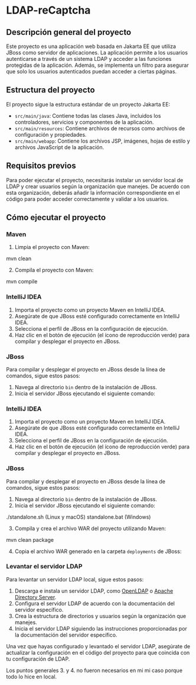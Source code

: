 # LDAP-reCaptcha

## Descripción general del proyecto

Este proyecto es una aplicación web basada en Jakarta EE que utiliza JBoss como servidor de aplicaciones. La aplicación permite a los usuarios autenticarse a través de un sistema LDAP y acceder a las funciones protegidas de la aplicación. Además, se implementa un filtro para asegurar que solo los usuarios autenticados puedan acceder a ciertas páginas.

## Estructura del proyecto

El proyecto sigue la estructura estándar de un proyecto Jakarta EE:

- `src/main/java`: Contiene todas las clases Java, incluidos los controladores, servicios y componentes de la aplicación.
- `src/main/resources`: Contiene archivos de recursos como archivos de configuración y propiedades.
- `src/main/webapp`: Contiene los archivos JSP, imágenes, hojas de estilo y archivos JavaScript de la aplicación.

## Requisitos previos

Para poder ejecutar el proyecto, necesitarás instalar un servidor local de LDAP y crear usuarios según la organización que manejes. De acuerdo con esta organización, deberás añadir la información correspondiente en el código para poder acceder correctamente y validar a los usuarios.

## Cómo ejecutar el proyecto

### Maven

1. Limpia el proyecto con Maven:

mvn clean


2. Compila el proyecto con Maven:

mvn compile


### IntelliJ IDEA

1. Importa el proyecto como un proyecto Maven en IntelliJ IDEA.
2. Asegúrate de que JBoss esté configurado correctamente en IntelliJ IDEA.
3. Selecciona el perfil de JBoss en la configuración de ejecución.
4. Haz clic en el botón de ejecución (el ícono de reproducción verde) para compilar y desplegar el proyecto en JBoss.

### JBoss

Para compilar y desplegar el proyecto en JBoss desde la línea de comandos, sigue estos pasos:

1. Navega al directorio `bin` dentro de la instalación de JBoss.
2. Inicia el servidor JBoss ejecutando el siguiente comando:


### IntelliJ IDEA

1. Importa el proyecto como un proyecto Maven en IntelliJ IDEA.
2. Asegúrate de que JBoss esté configurado correctamente en IntelliJ IDEA.
3. Selecciona el perfil de JBoss en la configuración de ejecución.
4. Haz clic en el botón de ejecución (el ícono de reproducción verde) para compilar y desplegar el proyecto en JBoss.

### JBoss

Para compilar y desplegar el proyecto en JBoss desde la línea de comandos, sigue estos pasos:

1. Navega al directorio `bin` dentro de la instalación de JBoss.
2. Inicia el servidor JBoss ejecutando el siguiente comando:

./standalone.sh (Linux y macOS)
standalone.bat (Windows)


3. Compila y crea el archivo WAR del proyecto utilizando Maven:

mvn clean package


4. Copia el archivo WAR generado en la carpeta `deployments` de JBoss:


### Levantar el servidor LDAP

Para levantar un servidor LDAP local, sigue estos pasos:

1. Descarga e instala un servidor LDAP, como [OpenLDAP](http://www.openldap.org/) o [Apache Directory Server](https://directory.apache.org/apacheds/).
2. Configura el servidor LDAP de acuerdo con la documentación del servidor específico.
3. Crea la estructura de directorios y usuarios según la organización que manejes.
4. Inicia el servidor LDAP siguiendo las instrucciones proporcionadas por la documentación del servidor específico.

Una vez que hayas configurado y levantado el servidor LDAP, asegúrate de actualizar la configuración en el código del proyecto para que coincida con tu configuración de LDAP.


Los puntos generales 3. y 4. no fueron necesarios en mi mi caso porque todo lo hice en local.